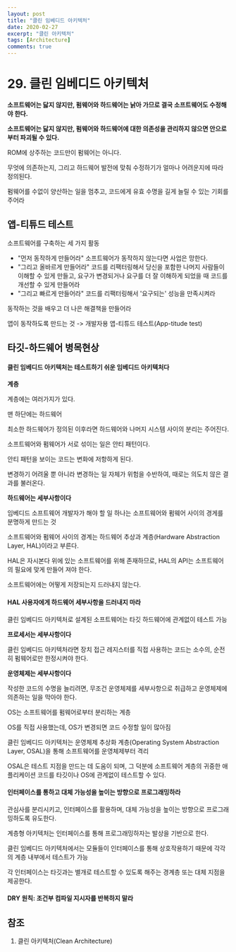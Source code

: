 ```yaml
---
layout: post
title: "클린 임베디드 아키텍처"
date: 2020-02-27
excerpt: "클린 아키텍처"
tags: [Architecture]
comments: true
---
```


# 29. 클린 임베디드 아키텍처

**소프트웨어는 닳지 않지만, 펌웨어와 하드웨어는 낡아 가므로 결국 소프트웨어도 수정해야 한다.**

**소프트웨어는 닳지 않지만, 펌웨어와 하드웨어에 대한 의존성을 관리하지 않으면 안으로부터 파괴될 수 있다.**



ROM에 상주하는 코드만이 펌웨어는 아니다.

무엇에 의존하는지, 그리고 하드웨어 발전에 맞춰 수정하기가 얼마나 어려운지에 따라 정의된다.

펌웨어를 수없이 양산하는 일을 멈추고, 코드에게 유효 수명을 길게 늘릴 수 있는 기회를 주어라

## 앱-티튜드 테스트

소프트웨어를 구축하는 세 가지 활동

- "먼저 동작하게 만들어라" 소프트웨어가 동작하지 않는다면 사업은 망한다.
- "그리고 올바르게 만들어라" 코드를 리팩터링해서 당신을 포함한 나머지 사람들이 이해할 수 있게 만들고, 요구가 변경되거나 요구를 더 잘 이해하게 되었을 때 코드를 개선할 수 있게 만들어라
- "그리고 빠르게 만들어라" 코드를 리팩터링해서 '요구되는' 성능을 만족시켜라



동작하는 것을 배우고 더 나은 해결책을 만들어라

앱이 동작하도록 만드는 것 -> 개발자용 앱-티튜드 테스트(App-titude test)

## 타깃-하드웨어 병목현상

#### 클린 임베디드 아키텍처는 테스트하기 쉬운 임베디드 아키텍처다

**계층**

계층에는 여러가지가 있다.

맨 하단에는 하드웨어

최소한 하드웨어가 정의된 이후라면 하드웨어와 나머지 시스템 사이의 분리는 주어진다.

소프트웨어와 펌웨어가 서로 섞이는 일은 안티 패턴이다.

안티 패턴을 보이는 코드는 변화에 저항하게 된다.

변경하기 어려울 뿐 아니라 변경하는 일 자체가 위험을 수반하여, 때로는 의도치 않은 결과를 불러온다.

**하드웨어는 세부사항이다**

임베디드 소프트웨어 개발자가 해야 할 일 하나는 소프트웨어와 펌웨어 사이의 경게를 분명하게 만드는 것

소프트웨어와 펌웨어 사이의 경계는 하드웨어 추상과 계층(Hardware Abstraction Layer, HAL)이라고 부른다.

HAL은 자시본다 위에 있는 소프트웨어를 위해 존재하므로, HAL의 API는 소프트웨어의 필요에 맞게 만들어 져야 한다.

소프트웨어에는 어떻게 저장되는지 드러내지 않는다.

#### HAL 사용자에게 하드웨어 세부사항을 드러내지 마라

클린 임베디드 아키텍처로 설계된 소프트웨어는 타깃 하드웨어에 관계없이 테스트 가능

**프로세서는 세부사항이다**

클린 임베디드 아키텍처라면 장치 접근 레지스터를 직접 사용하는 코드는 소수의, 순전히 펌웨어로만 한정시켜야 한다.

**운영체제는 세부사항이다**

작성한 코드의 수명을 늘리려면, 무조건 운영체제를 세부사항으로 취급하고 운영체제에 의존하는 일을 막아야 한다.

OS는 소프트웨어를 펌웨어로부터 분리하는 계층

 OS를 직접 사용했는데, OS가 변경되면 코드 수정할 일이 많아짐

클린 임베디드 아키텍처는 운영체제 추상화 계층(Operating System Abstraction Layer, OSAL)을 통해 소프트웨어를 운영체제부터 격리

OSAL은 테스트 지점을 만드는 데 도움이 되며, 그 덕분에 소프트웨어 계층의 귀중한 애플리케이션 코드를 타깃이나 OS에 관계없이 테스트할 수 있다.

#### 인터페이스를 통하고 대체 가능성을 높이는 방향으로 프로그래밍하라

관심사를 분리시키고, 인터페이스를 활용하며, 대체 가능성을 높이는 방향으로 프로그래밍하도록 유도한다.

계층형 아키텍처는 인터페이스를 통해 프로그래밍하자는 발상을 기반으로 한다.

클린 임베디드 아키텍처에서는 모듈들이 인터페이스를 통해 상호작용하기 때문에 각각의 계층 내부에서 테스트가 가능

각 인터페이스는 타깃과는 별개로 테스트할 수 있도록 해주는 경계층 또는 대체 지점을 제공한다.

#### DRY 원칙: 조건부 컴파일 지시자를 반복하지 말라

## 참조

1. 클린 아키텍처(Clean Architecture)

